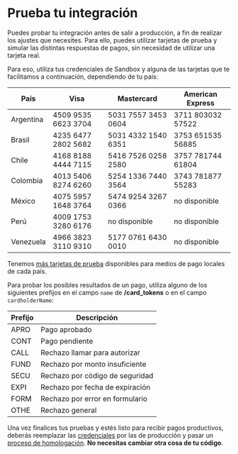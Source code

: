 # Prueba tu integración

Puedes probar tu integración antes de salir a producción, a fin de realizar los ajustes que necesites. Para ello, puedes utilizar tarjetas de prueba y simular las distintas respuestas de pagos, sin necesidad de utilizar una tarjeta real.

Para eso, utiliza tus credenciales de Sandbox y alguna de las tarjetas que te facilitamos a continuación, dependiendo de tu país:

| País       | Visa                | Mastercard          | American Express  |
| ---------- | ------------------- | ------------------- | ----------------- |
| Argentina  | 4509 9535 6623 3704 | 5031 7557 3453 0604 | 3711 803032 57522 |
| Brasil     | 4235 6477 2802 5682 | 5031 4332 1540 6351 | 3753 651535 56885 |
| Chile      | 4168 8188 4444 7115 | 5416 7526 0258 2580 | 3757 781744 61804 |
| Colombia   | 4013 5406 8274 6260 | 5254 1336 7440 3564 | 3743 781877 55283 |
| México     | 4075 5957 1648 3764 | 5474 9254 3267 0366 | no disponible     |
| Perú       | 4009 1753 3280 6176 | no disponible       | no disponible     |
| Venezuela  | 4966 3823 3110 9310 | 5177 0761 6430 0010 | no disponible     |

Tenemos [más tarjetas de prueba]() disponibles para medios de pago locales de cada país.

Para probar los posibles resultados de un pago, utiliza alguno de los siguientes prefijos en el campo `name` de **/card_tokens** o en el campo `cardholderName`:

| Prefijo | Descripción                     |
| ------- | ------------------------------- |
| APRO    | Pago aprobado                   |
| CONT    | Pago pendiente                  |
| CALL    | Rechazo llamar para autorizar   |
| FUND    | Rechazo por monto insuficiente  |
| SECU    | Rechazo por código de seguridad |
| EXPI    | Rechazo por fecha de expiración |
| FORM    | Rechazo por error en formulario |
| OTHE    | Rechazo general                 |

Una vez finalices tus pruebas y estés listo para recibir pagos productivos, deberás reemplazar las [credenciales]() por las de producción y pasar un [proceso de homologación](). **No necesitas cambiar otra cosa de tu código**.
